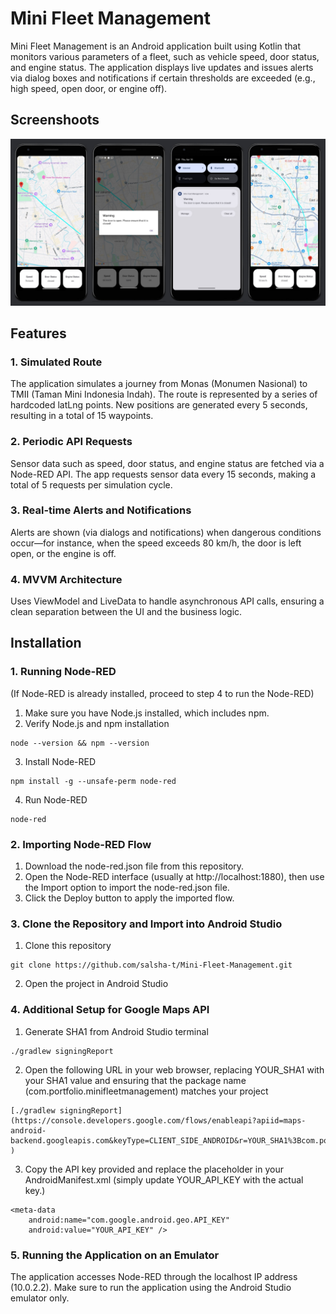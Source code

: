 # Mini Fleet Management
Mini Fleet Management is an Android application built using Kotlin that monitors various parameters of a fleet, such as vehicle speed, door status, and engine status. The application displays live updates and issues alerts via dialog boxes and notifications if certain thresholds are exceeded (e.g., high speed, open door, or engine off).

## Screenshoots
![Image Alt](https://github.com/salsha-t/Mini-Fleet-Management/blob/0059fd09b8794d8bbf4ff94ea784803cb103ed87/app_screenshot.jpg)

## Features
### 1. Simulated Route
The application simulates a journey from Monas (Monumen Nasional) to TMII (Taman Mini Indonesia Indah). The route is represented by a series of hardcoded latLng points. New positions are generated every 5 seconds, resulting in a total of 15 waypoints.
### 2. Periodic API Requests
Sensor data such as speed, door status, and engine status are fetched via a Node-RED API. The app requests sensor data every 15 seconds, making a total of 5 requests per simulation cycle.
### 3. Real-time Alerts and Notifications
Alerts are shown (via dialogs and notifications) when dangerous conditions occur—for instance, when the speed exceeds 80 km/h, the door is left open, or the engine is off.
### 4. MVVM Architecture
Uses ViewModel and LiveData to handle asynchronous API calls, ensuring a clean separation between the UI and the business logic.

## Installation
### 1. Running Node-RED
(If Node-RED is already installed, proceed to step 4 to run the Node-RED)
1. Make sure you have Node.js installed, which includes npm.
2. Verify Node.js and npm installation
```shell
node --version && npm --version
```
3. Install Node-RED
```shell
npm install -g --unsafe-perm node-red
```
4. Run Node-RED
```shell
node-red
```

### 2. Importing Node-RED Flow
1. Download the node-red.json file from this repository.
2. Open the Node-RED interface (usually at http://localhost:1880), then use the Import option to import the node-red.json file.
3. Click the Deploy button to apply the imported flow.

### 3. Clone the Repository and Import into Android Studio
1. Clone this repository
```shell
git clone https://github.com/salsha-t/Mini-Fleet-Management.git
```
2. Open the project in Android Studio

### 4. Additional Setup for Google Maps API
1. Generate SHA1 from Android Studio terminal
```shell
./gradlew signingReport
```
2. Open the following URL in your web browser, replacing YOUR_SHA1 with your SHA1 value and ensuring that the package name (com.portfolio.minifleetmanagement) matches your project
```shell
[./gradlew signingReport](https://console.developers.google.com/flows/enableapi?apiid=maps-android-backend.googleapis.com&keyType=CLIENT_SIDE_ANDROID&r=YOUR_SHA1%3Bcom.portfolio.minifleetmanagement
)
```
3. Copy the API key provided and replace the placeholder in your AndroidManifest.xml (simply update YOUR_API_KEY with the actual key.)
```shell
<meta-data
    android:name="com.google.android.geo.API_KEY"
    android:value="YOUR_API_KEY" />
```

### 5. Running the Application on an Emulator
The application accesses Node-RED through the localhost IP address (10.0.2.2).
Make sure to run the application using the Android Studio emulator only.





